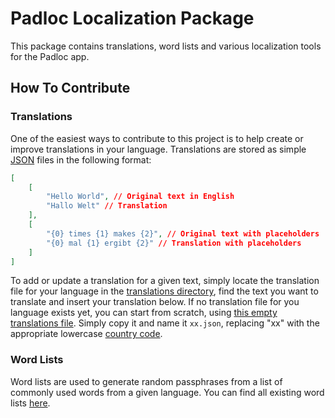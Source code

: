 # Padloc Localization Package

This package contains translations, word lists and various localization tools
for the Padloc app.

## How To Contribute

### Translations

One of the easiest ways to contribute to this project is to help create or
improve translations in your language. Translations are stored as simple
[JSON](https://www.json.org/) files in the following format:

```json
[
    [
        "Hello World", // Original text in English
        "Hallo Welt" // Translation
    ],
    [
        "{0} times {1} makes {2}", // Original text with placeholders
        "{0} mal {1} ergibt {2}" // Translation with placeholders
    ]
]
```

To add or update a translation for a given text, simply locate the translation
file for your language in the
[translations directory](packages/locale/res/translations/), find the text you
want to translate and insert your translation below. If no translation file for
you language exists yet, you can start from scratch, using
[this empty translations file](res/translations/_template.json).
Simply copy it and name it `xx.json`, replacing "xx" with the appropriate
lowercase
[country code](https://en.wikipedia.org/wiki/ISO_3166-1_alpha-2#Officially_assigned_code_elements).

### Word Lists

Word lists are used to generate random passphrases from a list of commonly used
words from a given language. You can find all existing word lists
[here](packages/locale/res/wordlists/).

